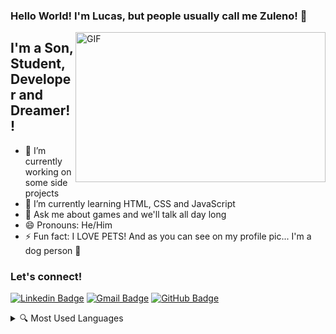 ### Hello World! I'm Lucas, but people usually call me Zuleno! 👋

  <img align="right" alt="GIF" src="https://c.tenor.com/NOYF3f82b_gAAAAC/programmer.gif?raw=true" width="400" height="240" />
  
## I'm a Son, Student, Developer and Dreamer!!

- 🔭 I’m currently working on some side projects
- 🌱 I’m currently learning HTML, CSS and JavaScript
- 💬 Ask me about games and we'll talk all day long
- 😄 Pronouns: He/Him
- ⚡ Fun fact: I LOVE PETS! And as you can see on my profile pic... I'm a dog person 🐶

### Let's connect! 
[![Linkedin Badge](https://img.shields.io/badge/-LinkedIn-blue?style=flat&logo=Linkedin&logoColor=white)](https://www.linkedin.com/in/azzolinilucas/)
[![Gmail Badge](https://img.shields.io/badge/-Gmail-c14438?style=flat&logo=Gmail&logoColor=white)](mailto:lucasazzollinivieira@gmail.com)
[![GitHub Badge](https://img.shields.io/badge/-GitHub-989DAB?style=flat&logo=Github&logoColor=white)](https://github.com/Lucas-zz)

<details>
  <summary>🔍 Most Used Languages</summary>

<img align="left" alt="Lucas' GitHub Top Languages" src="https://github-readme-stats.vercel.app/api/top-langs/?username=Lucas-zz" />

</details>
<!--
**Lucas-zz/Lucas-zz** is a ✨ _special_ ✨ repository because its `README.md` (this file) appears on your GitHub profile.

Here are some ideas to get you started:

- 🔭 I’m currently working on ...
- 🌱 I’m currently learning ...
- 👯 I’m looking to collaborate on ...
- 🤔 I’m looking for help with ...
- 💬 Ask me about ...
- 📫 How to reach me: ...
- 😄 Pronouns: ...
- ⚡ Fun fact: ...
-->
